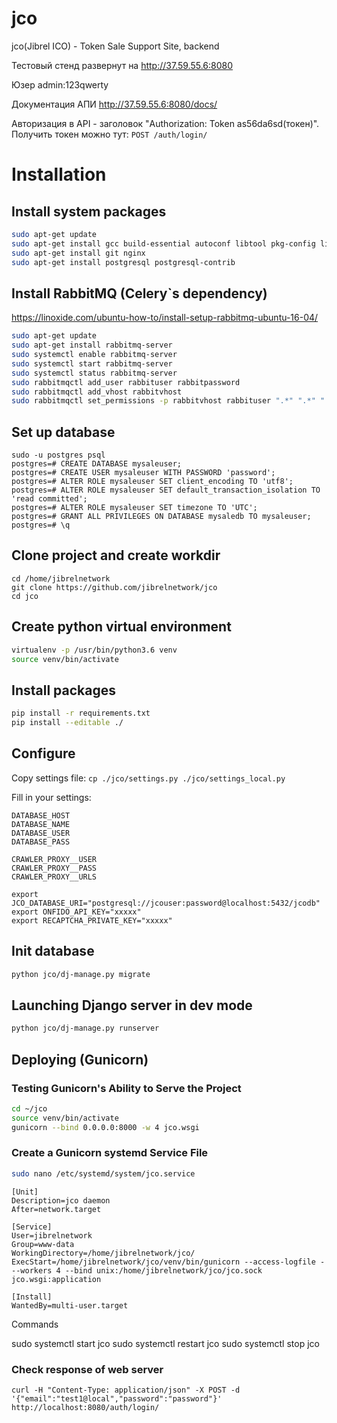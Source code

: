 # jco
jco(Jibrel ICO) - Token Sale Support Site, backend


Тестовый стенд развернут на http://37.59.55.6:8080

Юзер admin:123qwerty

Документация АПИ http://37.59.55.6:8080/docs/

Авторизация в API - заголовок "Authorization: Token as56da6sd(токен)". Получить токен можно тут: `POST /auth/login/`


# Installation

## Install system packages

```sh
sudo apt-get update
sudo apt-get install gcc build-essential autoconf libtool pkg-config libssl-dev libffi-dev python3-dev virtualenv
sudo apt-get install git nginx
sudo apt-get install postgresql postgresql-contrib
```


## Install RabbitMQ (Celery`s dependency)

https://linoxide.com/ubuntu-how-to/install-setup-rabbitmq-ubuntu-16-04/
```sh
sudo apt-get update
sudo apt-get install rabbitmq-server
sudo systemctl enable rabbitmq-server
sudo systemctl start rabbitmq-server
sudo systemctl status rabbitmq-server
sudo rabbitmqctl add_user rabbituser rabbitpassword
sudo rabbitmqctl add_vhost rabbitvhost
sudo rabbitmqctl set_permissions -p rabbitvhost rabbituser ".*" ".*" ".*"
```


## Set up database

```
sudo -u postgres psql
postgres=# CREATE DATABASE mysaleuser;
postgres=# CREATE USER mysaleuser WITH PASSWORD 'password';
postgres=# ALTER ROLE mysaleuser SET client_encoding TO 'utf8';
postgres=# ALTER ROLE mysaleuser SET default_transaction_isolation TO 'read committed';
postgres=# ALTER ROLE mysaleuser SET timezone TO 'UTC';
postgres=# GRANT ALL PRIVILEGES ON DATABASE mysaledb TO mysaleuser;
postgres=# \q
```


## Clone project and create workdir

```
cd /home/jibrelnetwork
git clone https://github.com/jibrelnetwork/jco
cd jco
```


## Create python virtual environment

```sh
virtualenv -p /usr/bin/python3.6 venv
source venv/bin/activate
```


## Install packages

```sh
pip install -r requirements.txt
pip install --editable ./
```


## Configure

Copy settings file:
`cp ./jco/settings.py ./jco/settings_local.py`

Fill in your settings:
```
DATABASE_HOST
DATABASE_NAME
DATABASE_USER
DATABASE_PASS

CRAWLER_PROXY__USER
CRAWLER_PROXY__PASS
CRAWLER_PROXY__URLS
```

```
export JCO_DATABASE_URI="postgresql://jcouser:password@localhost:5432/jcodb"
export ONFIDO_API_KEY="xxxxx"
export RECAPTCHA_PRIVATE_KEY="xxxxx"
```


## Init database

```sh
python jco/dj-manage.py migrate
```


## Launching Django server in dev mode

```sh
python jco/dj-manage.py runserver
```

## Deploying (Gunicorn)

### Testing Gunicorn's Ability to Serve the Project

```sh
cd ~/jco
source venv/bin/activate
gunicorn --bind 0.0.0.0:8000 -w 4 jco.wsgi
```

### Create a Gunicorn systemd Service File

```sh
sudo nano /etc/systemd/system/jco.service
```

```
[Unit]
Description=jco daemon
After=network.target

[Service]
User=jibrelnetwork
Group=www-data
WorkingDirectory=/home/jibrelnetwork/jco/
ExecStart=/home/jibrelnetwork/jco/venv/bin/gunicorn --access-logfile - --workers 4 --bind unix:/home/jibrelnetwork/jco/jco.sock jco.wsgi:application

[Install]
WantedBy=multi-user.target
```

Commands

sudo systemctl start jco
sudo systemctl restart jco
sudo systemctl stop jco

### Check response of web server

```
curl -H "Content-Type: application/json" -X POST -d '{"email":"test1@local","password":"password"}' http://localhost:8080/auth/login/
```
